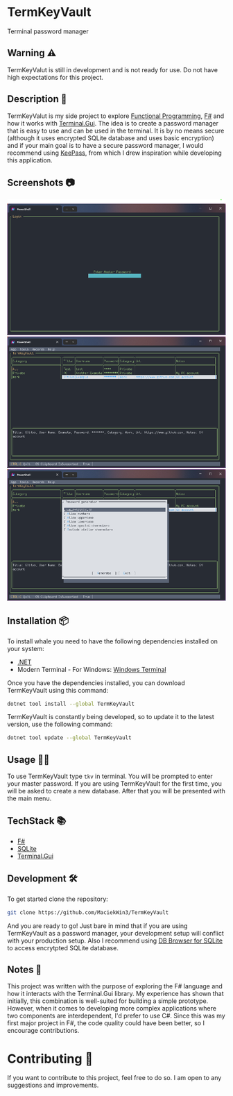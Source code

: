 ﻿# TermKeyVault

Terminal password manager

## Warning ⚠️
TermKeyValut is still in development and is not ready for use. Do not have high expectations for this project.

## Description 📝
TermKeyValut is my side project to explore [Functional Programming](https://en.wikipedia.org/wiki/Functional_programming), [F#](https://fsharp.org/) and how it works with [Terminal.Gui](https://github.com/gui-cs/Terminal.Gui). The idea is to create a password manager that is easy to use and can be used in the terminal.
It is by no means secure (although it uses encrypted SQLite database and uses basic encryption) and if your main goal is to have a secure password manager, I would recommend using [KeePass](https://keepass.info/), from which I drew inspiration while developing this application.

## Screenshots 📷
![Login window](./docs/screenshots/login.png)
![Main menu](./docs/screenshots/main.png)
![Password generator](./docs/screenshots/generator.png)

## Installation 📦

To install whale you need to have the following dependencies installed on your system:

- [.NET](https://dotnet.microsoft.com/download/dotnet/7.0)
- Modern Terminal - For Windows: [Windows Terminal](https://www.microsoft.com/en-us/p/windows-terminal/9n0dx20hk701?activetab=pivot:overviewtab)

Once you have the dependencies installed, you can download TermKeyVault using this command:
```bash
dotnet tool install --global TermKeyVault
```

TermKeyVault is constantly being developed, so to update it to the latest version, use the following command:

```bash
dotnet tool update --global TermKeyVault
```

## Usage 🧑‍💻 
To use TermKeyVault type `tkv` in terminal. You will be prompted to enter your master password. If you are using TermKeyVault for the first time, you will be asked to create a new database. After that you will be presented with the main menu.

## TechStack 📚
- [F#](https://fsharp.org/)
- [SQLite](https://www.sqlite.org/index.html)
- [Terminal.Gui](https://github.com/gui-cs/Terminal.Gui)

## Development 🛠️
To get started clone the repository:
```bash
git clone https://github.com/MaciekWin3/TermKeyVault
```
And you are ready to go! Just bare in mind that if you are using TermKeyVault as a password manager, your development setup will conflict with your production setup.
Also I recommend using [DB Browser for SQLite](https://sqlitebrowser.org/) to access encrytpted SQLite database.

## Notes 📒 

This project was written with the purpose of exploring the F# language and how it interacts with the Terminal.Gui library. My experience has shown that initially, this combination is well-suited for building a simple prototype. However, when it comes to developing more complex applications where two components are interdependent, I'd prefer to use C#. Since this was my first major project in F#, the code quality could have been better, so I encourage contributions.

# Contributing 🤝
If you want to contribute to this project, feel free to do so. I am open to any suggestions and improvements.
